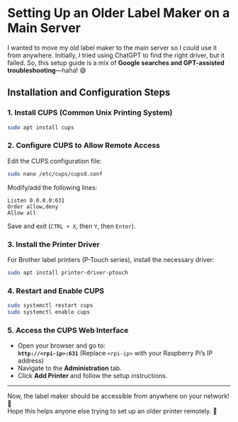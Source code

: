 # Setting Up an Older Label Maker on a Main Server

I wanted to move my old label maker to the main server so I could use it from anywhere. Initially, I tried using ChatGPT to find the right driver, but it failed. So, this setup guide is a mix of **Google searches and GPT-assisted troubleshooting**—haha! 😄

## Installation and Configuration Steps

### 1. Install CUPS (Common Unix Printing System)
```sh
sudo apt install cups
```

### 2. Configure CUPS to Allow Remote Access
Edit the CUPS configuration file:
```sh
sudo nano /etc/cups/cupsd.conf
```
Modify/add the following lines:
```
Listen 0.0.0.0:631
Order allow,deny
Allow all
```
Save and exit (`CTRL + X`, then `Y`, then `Enter`).

### 3. Install the Printer Driver
For Brother label printers (P-Touch series), install the necessary driver:
```sh
sudo apt install printer-driver-ptouch
```

### 4. Restart and Enable CUPS
```sh
sudo systemctl restart cups
sudo systemctl enable cups
```

### 5. Access the CUPS Web Interface
- Open your browser and go to:  
  **`http://<rpi-ip>:631`** (Replace `<rpi-ip>` with your Raspberry Pi’s IP address)
- Navigate to the **Administration** tab.
- Click **Add Printer** and follow the setup instructions.

---

Now, the label maker should be accessible from anywhere on your network! 🎉  
Hope this helps anyone else trying to set up an older printer remotely. 🚀
